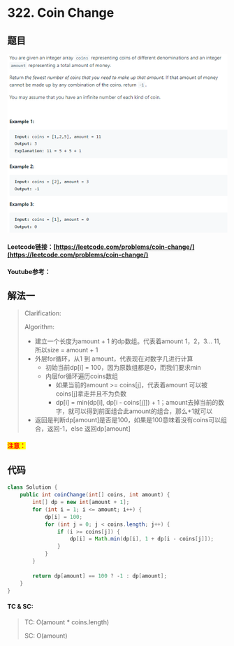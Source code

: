 # 322. Coin Change

## 题目

![](<../../.gitbook/assets/image (35) (1).png>)

#### Leetcode链接：[https://leetcode.com/problems/coin-change/](https://leetcode.com/problems/coin-change/)

#### Youtube参考：

## 解法一

> Clarification:&#x20;
>
> Algorithm:&#x20;
>
> * 建立一个长度为amount + 1 的dp数组。代表着amount 1，2，3... 11, 所以size = amount + 1
> * 外层for循环，从1 到 amount，代表现在对数字几进行计算
>   * 初始当前dp\[i] = 100，因为原数组都是0，而我们要求min
>   * 内层for循环遍历coins数组
>     * 如果当前的amount >= coins\[j]，代表着amount 可以被coins\[j]拿走并且不为负数
>     * dp\[i] = min(dp\[i], dp\[i - coins\[j]]) + 1；amount去掉当前的数字，就可以得到前面组合此amount的组合，那么+1就可以
> * 返回是判断dp\[amount]是否是100，如果是100意味着没有coins可以组合，返回-1，else 返回dp\[amount]

#### <mark style="color:red;">注意：</mark>

## 代码

```java
class Solution {
    public int coinChange(int[] coins, int amount) {
        int[] dp = new int[amount + 1];
        for (int i = 1; i <= amount; i++) {
            dp[i] = 100;
            for (int j = 0; j < coins.length; j++) {
                if (i >= coins[j]) {
                    dp[i] = Math.min(dp[i], 1 + dp[i - coins[j]]);
                }
            }
        }
        
        return dp[amount] == 100 ? -1 : dp[amount];
    }
}
```

#### TC & SC:&#x20;

> TC: O(amount \* coins.length)
>
> SC: O(amount)
